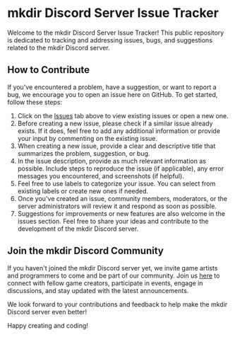 # mkdir Discord Server Issue Tracker

Welcome to the mkdir Discord Server Issue Tracker! This public repository is dedicated to tracking and addressing issues, bugs, and suggestions related to the mkdir Discord server.

## How to Contribute

If you've encountered a problem, have a suggestion, or want to report a bug, we encourage you to open an issue here on GitHub. To get started, follow these steps:

1. Click on the [Issues](https://github.com/mkdir-community/mkdir-discord) tab above to view existing issues or open a new one.
2. Before creating a new issue, please check if a similar issue already exists. If it does, feel free to add any additional information or provide your input by commenting on the existing issue.
3. When creating a new issue, provide a clear and descriptive title that summarizes the problem, suggestion, or bug.
4. In the issue description, provide as much relevant information as possible. Include steps to reproduce the issue (if applicable), any error messages you encountered, and screenshots (if helpful).
5. Feel free to use labels to categorize your issue. You can select from existing labels or create new ones if needed.
6. Once you've created an issue, community members, moderators, or the server administrators will review it and respond as soon as possible.
7. Suggestions for improvements or new features are also welcome in the issues section. Feel free to share your ideas and contribute to the development of the mkdir Discord server.

## Join the mkdir Discord Community

If you haven't joined the mkdir Discord server yet, we invite game artists and programmers to come and be part of our community. Join us [here](https://discord.gg/XDbd7uHF5T) to connect with fellow game creators, participate in events, engage in discussions, and stay updated with the latest announcements.

We look forward to your contributions and feedback to help make the mkdir Discord server even better!

Happy creating and coding!

